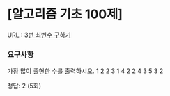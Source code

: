 # [알고리즘 기초 100제] 

URL : [3번 최빈수 구하기](https://www.youtube.com/watch?v=C-HElAETJVo&list=PLVoihNyHW4xkm_KJ8_N8X7F6EQP4uSRyR)

### 요구사항 

가장 많이 출현한 수를 출력하시오.
1 2 2 3 1 4 2 2 4 3 5 3 2

정답: 2 (5회)